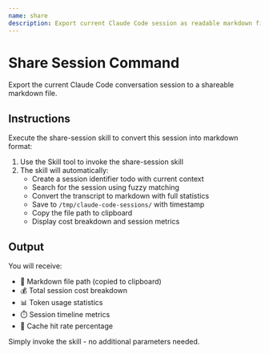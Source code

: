```yaml
---
name: share
description: Export current Claude Code session as readable markdown file. Quick shortcut for share-session skill.
---
```


# Share Session Command

Export the current Claude Code conversation session to a shareable markdown file.

## Instructions

Execute the share-session skill to convert this session into markdown format:

1. Use the Skill tool to invoke the share-session skill
2. The skill will automatically:
   - Create a session identifier todo with current context
   - Search for the session using fuzzy matching
   - Convert the transcript to markdown with full statistics
   - Save to `/tmp/claude-code-sessions/` with timestamp
   - Copy the file path to clipboard
   - Display cost breakdown and session metrics

## Output

You will receive:
- 📄 Markdown file path (copied to clipboard)
- 💰 Total session cost breakdown
- 📊 Token usage statistics
- ⏱️ Session timeline metrics
- 🎯 Cache hit rate percentage

Simply invoke the skill - no additional parameters needed.
